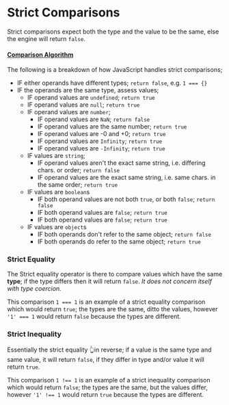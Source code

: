# Strict Comparisons

Strict comparisons expect both the type and the value to be the same, else the engine will return `false`.

#### [Comparison Algorithm](http://ecma-international.org/ecma-262/5.1/#sec-11.9.6)

The following is a breakdown of how JavaScript handles strict comparisons;

- IF either operands have different types; `return false`, e.g. `1 === {}`
- IF the operands are the same type, assess values;
  - IF operand values are `undefined`; `return true`
  - IF operand values are `null`; `return true`
  - IF operand values are `number`;
    - IF operand values are `NaN`; `return false`
    - IF operand values are the same number; `return true`
    - IF operand values are -0 and +0; `return true`
    - IF operand values are `Infinity`; `return true`
    - IF operand values are `-Infinity`; `return true`
  - IF values are `string`;
    - IF operand values aren't the exact same string, i.e. differing chars. or order; `return false`
    - IF operand values are the exact same string, i.e. same chars. in the same order; `return true`
  - IF values are `boolean`s
    - IF both operand values are not both `true`, or both `false`; `return false`
    - IF both operand values are `false`; `return true`
    - IF both operand values are `false`; `return true`
  - IF values are `object`s
    - IF both operands don't refer to the same object; `return false`
    - IF both operands do refer to the same object; `return true`

### Strict Equality

The Strict equality operator is there to compare values which have the same **type**; if the type differs then it will return `false`. _It does not concern itself with type coercion._

This comparison `1 === 1` is an example of a strict equality comparison which would return `true`; the types are the same, ditto the values, however `'1' === 1` would return `false` because the types are different.

### Strict Inequality

Essentially the strict equality 👆in reverse; if a value is the same type and same value, it will return `false`, if they differ in type and/or value it will return `true`.

This comparison `1 !== 1` is an example of a strict inequality comparison which would return `false`; the types are the same, but the values differ, however `'1' !== 1` would return `true` because the types are different.
